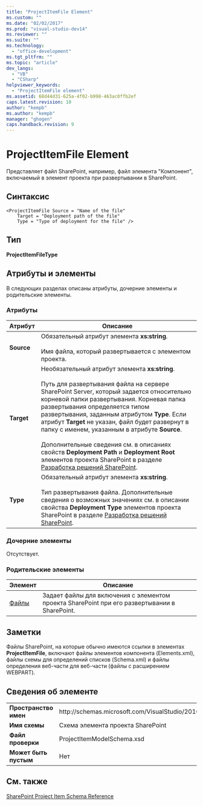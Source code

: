 ```yaml
---
title: "ProjectItemFile Element"
ms.custom: ""
ms.date: "02/02/2017"
ms.prod: "visual-studio-dev14"
ms.reviewer: ""
ms.suite: ""
ms.technology: 
  - "office-development"
ms.tgt_pltfrm: ""
ms.topic: "article"
dev_langs: 
  - "VB"
  - "CSharp"
helpviewer_keywords: 
  - "ProjectItemFile element"
ms.assetid: 68d44d31-625a-4f02-b998-463ac0ffb2ef
caps.latest.revision: 10
author: "kempb"
ms.author: "kempb"
manager: "ghogen"
caps.handback.revision: 9
---
```

# ProjectItemFile Element
  Представляет файл SharePoint, например, файл элемента "Компонент", включаемый в элемент проекта при развертывании в SharePoint.  
  
## Синтаксис  
  
```  
<ProjectItemFile Source = "Name of the file"  
    Target = "Deployment path of the file"  
    Type = "Type of deployment for the file" />  
```  
  
## Тип  
 **ProjectItemFileType**  
  
## Атрибуты и элементы  
 В следующих разделах описаны атрибуты, дочерние элементы и родительские элементы.  
  
### Атрибуты  
  
|Атрибут|Описание|  
|-------------|--------------|  
|**Source**|Обязательный атрибут элемента **xs:string**.<br /><br /> Имя файла, который развертывается с элементом проекта.|  
|**Target**|Необязательный атрибут элемента **xs:string**.<br /><br /> Путь для развертывания файла на сервере SharePoint Server, который задается относительно корневой папки развертывания.  Корневая папка развертывания определяется типом развертывания, заданным атрибутом **Type**.  Если атрибут **Target** не указан, файл будет развернут в папку с именем, указанным в атрибуте **Source**.<br /><br /> Дополнительные сведения см. в описаниях свойств **Deployment Path** и **Deployment Root** элементов проекта SharePoint в разделе [Разработка решений SharePoint](../sharepoint/developing-sharepoint-solutions.md).|  
|**Type**|Обязательный атрибут элемента **xs:string**.<br /><br /> Тип развертывания файла.  Дополнительные сведения о возможных значениях см. в описании свойства **Deployment Type** элементов проекта SharePoint в разделе [Разработка решений SharePoint](../sharepoint/developing-sharepoint-solutions.md).|  
  
### Дочерние элементы  
 Отсутствует.  
  
### Родительские элементы  
  
|Элемент|Описание|  
|-------------|--------------|  
|[Файлы](../sharepoint/files-element.md)|Задает файлы для включения с элементом проекта SharePoint при его развертывании в SharePoint.|  
  
## Заметки  
 Файлы SharePoint, на которые обычно имеются ссылки в элементах **ProjectItemFile**, включают файлы элементов компонента \(Elements.xml\), файлы схемы для определений списков \(Schema.xml\) и файлы определения веб\-части для веб\-части \(файлы с расширением WEBPART\).  
  
## Сведения об элементе  
  
|||  
|-|-|  
|**Пространство имен**|http:\/\/schemas.microsoft.com\/VisualStudio\/2010\/SharePointTools\/SharePointProjectItemModel|  
|**Имя схемы**|Схема элемента проекта SharePoint|  
|**Файл проверки**|ProjectItemModelSchema.xsd|  
|**Может быть пустым**|Нет|  
  
## См. также  
 [SharePoint Project Item Schema Reference](../sharepoint/sharepoint-project-item-schema-reference.md)  
  
  